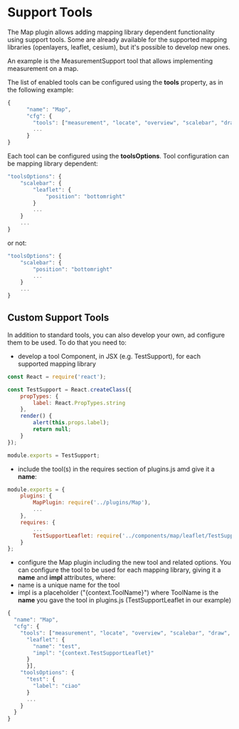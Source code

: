 # Support Tools
The Map plugin allows adding mapping library dependent functionality using support tools. Some are already available for the supported mapping libraries (openlayers, leaflet, cesium), but it's possible to develop new ones.

An example is the MeasurementSupport tool that allows implementing measurement on a map.

The list of enabled tools can be configured using the **tools** property, as in the following example:

```js
{
      "name": "Map",
      "cfg": {
        "tools": ["measurement", "locate", "overview", "scalebar", "draw", "highlight"]
        ...
      }
}
```

Each tool can be configured using the **toolsOptions**. Tool configuration can be mapping library dependent:

```js
"toolsOptions": {
    "scalebar": {
        "leaflet": {
            "position": "bottomright"
        }
        ...
    }
    ...
}
```

or not:

```js
"toolsOptions": {
    "scalebar": {
        "position": "bottomright"
        ...
    }
    ...
}
```

## Custom Support Tools
In addition to standard tools, you can also develop your own, ad configure them to be used. To do that you need to:
 * develop a tool Component, in JSX (e.g. TestSupport), for each supported mapping library

```js
const React = require('react');

const TestSupport = React.createClass({
    propTypes: {
        label: React.PropTypes.string
    },
    render() {
        alert(this.props.label);
        return null;
    }
});

module.exports = TestSupport;
```
 * include the tool(s) in the requires section of plugins.js amd give it a **name**:

```js
module.exports = {
    plugins: {
        MapPlugin: require('../plugins/Map'),
        ...
    },
    requires: {
        ...
        TestSupportLeaflet: require('../components/map/leaflet/TestSupport')
    }
};
```
 * configure the Map plugin including the new tool and related options. You can configure the tool to be used for each mapping library, giving it a **name** and **impl** attributes, where:
  * name is a unique name for the tool
  * impl is a placeholder ("{context.ToolName}") where ToolName is the **name** you gave the tool in plugins.js (TestSupportLeaflet in our example)

```js
{
  "name": "Map",
  "cfg": {
    "tools": ["measurement", "locate", "overview", "scalebar", "draw", {
      "leaflet": {
        "name": "test",
        "impl": "{context.TestSupportLeaflet}"
      }
      }],
    "toolsOptions": {
      "test": {
        "label": "ciao"
      }
      ...
    }
  }
}
```
